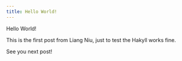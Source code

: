 ```yaml
---
title: Hello World!
---
```


Hello World!

This is the first post from Liang Niu, just to test the Hakyll works fine.

See you next post!
